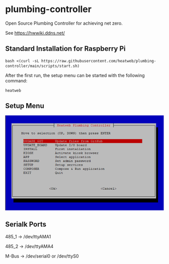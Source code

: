 # plumbing-controller
Open Source Plumbing Controller for achieving net zero.

See https://hwwiki.ddns.net/


## Standard Installation for Raspberry Pi

    bash <(curl -sL https://raw.githubusercontent.com/heatweb/plumbing-controller/main/scripts/start.sh)
    
After the first run, the setup menu can be started with the following command:

    heatweb


## Setup Menu

![Main Menu](/media/heatweb-pc-mainmenu.PNG)

## Serialk Ports

485_1 -> /dev/ttyAMA1

485_2 -> /dev/ttyAMA4

M-Bus -> /dev/serial0 or /dev/ttyS0
